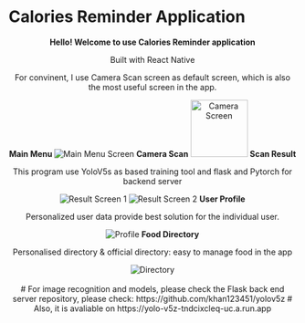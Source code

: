 # Calories Reminder Application
<div align="center">
<b> Hello! Welcome to use Calories Reminder application</b>
  <p>Built with React Native</p>
<p>For convinent, I use Camera Scan screen as default screen, which is also the most useful screen in the app.</p>
  <b>
Main Menu
</b>
  <img src="/demo/main_screen.png" alt="Main Menu Screen">
<b>Camera Scan</b>
  <img src="/demo/demo.png" width=100 alt="Camera Screen">
  <b>Scan Result</b>
  <p>This program use YoloV5s as based training tool and flask and Pytorch for backend server</p>
  <img src="/demo/res.png" alt="Result Screen 1">
  <img src="/demo/res_1.png" alt="Result Screen 2">
<b>User Profile</b>
  <p>Personalized user data provide best solution for the individual user.</p>
  
  <img src="/demo/profile.png" alt="Profile">
 <b>Food Directory</b>
  <p>Personalised directory & official directory: easy to manage food in the app</p>
  
  <img src="/demo/directory.png" alt="Directory">
<div>
  <br />
# For image recognition and models, please check the Flask back end server repository, please check: https://github.com/khan123451/yolov5z
# Also, it is avaliable on https://yolo-v5z-tndcixcleq-uc.a.run.app

